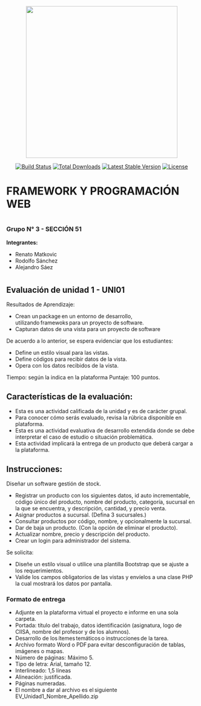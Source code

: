 <p align="center"><a href="https://laravel.com" target="_blank"><img src="https://raw.githubusercontent.com/laravel/art/master/logo-lockup/5%20SVG/2%20CMYK/1%20Full%20Color/laravel-logolockup-cmyk-red.svg" width="400"></a></p>

<p align="center">
<a href="https://travis-ci.org/laravel/framework"><img src="https://travis-ci.org/laravel/framework.svg" alt="Build Status"></a>
<a href="https://packagist.org/packages/laravel/framework"><img src="https://img.shields.io/packagist/dt/laravel/framework" alt="Total Downloads"></a>
<a href="https://packagist.org/packages/laravel/framework"><img src="https://img.shields.io/packagist/v/laravel/framework" alt="Latest Stable Version"></a>
<a href="https://packagist.org/packages/laravel/framework"><img src="https://img.shields.io/packagist/l/laravel/framework" alt="License"></a></p>


# FRAMEWORK Y PROGRAMACIÓN WEB
#
### **Grupo N° 3 - SECCIÓN 51**
**Integrantes:**
- Renato Matkovic
- Rodolfo Sánchez
- Alejandro Sáez
#

## Evaluación de unidad 1 - UNI01

Resultados de Aprendizaje: 

- Crean un package en un entorno de desarrollo, utilizando framewoks para un proyecto de software. 
- Capturan datos de una vista para un proyecto de software 

De acuerdo a lo anterior, se espera evidenciar que los estudiantes: 
- Define un estilo visual para las vistas.
- Define códigos para recibir datos de la vista. 
- Opera con los datos recibidos de la vista.  

Tiempo: según la indica en la plataforma 
Puntaje: 100 puntos.  

## Características de la evaluación:  

- Esta es una actividad  calificada de la unidad y es de carácter grupal. 
- Para conocer cómo serás evaluado, revisa la rúbrica disponible en plataforma. 
- Esta es una actividad evaluativa de desarrollo extendida donde se debe interpretar el caso de estudio o situación problemática.
- Esta actividad implicará la entrega de un producto que deberá cargar a la plataforma.
## Instrucciones:

​Diseñar un software gestión de stock. 
-   Registrar un producto con los siguientes datos, id auto incrementable, código único del producto, nombre del producto, categoría, sucursal en la que se encuentra, y descripción, cantidad, y precio venta. 
-   Asignar productos a sucursal. (Defina 3 sucursales.) 
-   Consultar productos por código, nombre, y opcionalmente la sucursal. 
-   Dar de baja un producto. (Con la opción de eliminar el producto). 
-   Actualizar nombre, precio y descripción del producto. 
-   Crear un login para administrador del sistema. 

Se solicita:
- Diseñe un estilo visual o utilice una plantilla Bootstrap que se ajuste a los requerimientos. 
- Valide los campos obligatorios de las vistas y envíelos a una clase PHP la cual mostrará los datos por pantalla. 
### Formato de entrega

- Adjunte en la plataforma virtual el proyecto e informe en una sola carpeta. 
- Portada: título del trabajo, datos identificación (asignatura, logo de CIISA, nombre del profesor y de los alumnos).
- Desarrollo de los ítemes temáticos o instrucciones de la tarea. 
- Archivo formato Word o PDF para evitar desconfiguración de tablas, imágenes o mapas.  
- Número de páginas:  Máximo 5. 
- Tipo de letra: Arial, tamaño 12.   
- Interlineado: 1,5 líneas  
- Alineación: justificada.   
- Páginas numeradas.   
- El nombre a dar al archivo es el siguiente EV_Unidad1_Nombre_Apellido.zip 
